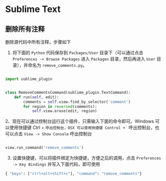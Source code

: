 # Sublime Text


## 删除所有注释

删除源代码中所有注释，步骤如下

1. 将下面的 `Python` 代码保存到 `Packages/User` 目录下（可以通过点击 `Preferences -> Browse Packages` 进入 `Packages` 目录，然后再进入 `User` 目录），并命名为 `remove_comments.py`。

```python

import sublime_plugin


class RemoveCommentsCommand(sublime_plugin.TextCommand):
    def run(self, edit):
        comments = self.view.find_by_selector('comment')
        for region in reversed(comments):
            self.view.erase(edit, region)

```

2、现在可以通过控制台运行这个插件，只需输入下面的命令即可。Windows 可以使用快捷键 Ctrl + `呼出控制台，OSX 可以使用快捷键 Control + ` 呼出控制台，也可以点击 `View -> Show Console` 呼出控制台

``` python

view.run_command('remove_comments')

```

3. 设置快捷键，可以将插件绑定为快捷键，方便之后的调用，点击 `Preferences -> Key Bindings` 并写入下面代码，即可使用

``` python
{ "keys": ["ctrl+alt+shift+c"], "command": "remove_comments"}
```